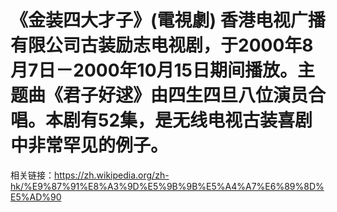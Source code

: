 # 《金装四大才子》(電視劇) 香港电视广播有限公司古装励志电视剧，于2000年8月7日－2000年10月15日期间播放。主题曲《君子好逑》由四生四旦八位演员合唱。本剧有52集，是无线电视古装喜剧中非常罕见的例子。
相关链接：https://zh.wikipedia.org/zh-hk/%E9%87%91%E8%A3%9D%E5%9B%9B%E5%A4%A7%E6%89%8D%E5%AD%90
